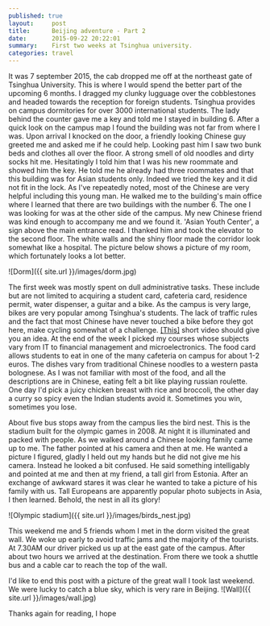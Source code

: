 ```yaml
---
published: true
layout:     post
title:      Beijing adventure - Part 2
date:       2015-09-22 20:22:01
summary:    First two weeks at Tsinghua university.
categories: travel
---
```


It was 7 september 2015, the cab dropped me off at the northeast gate of Tsinghua University. This is where I would spend the better part of the upcoming 6 months. I dragged my clunky lugguage over the cobblestones and headed towards the reception for foreign students. Tsinghua provides on campus dormitories for over 3000 international students. The lady behind the counter gave me a key and told me I stayed in building 6. After a quick look on the campus map I found the building was not far from where I was. Upon arrival I knocked on the door, a friendly looking Chinese guy greeted me and asked me if he could help. Looking past him I saw two bunk beds and clothes all over the floor. A strong smell of old noodles and dirty socks hit me. Hesitatingly I told him that I was his new roommate and showed him the key. He told me he already had three roommates and that this building was for Asian students only. Indeed we tried the key and it did not fit in the lock. As I've repeatedly noted, most of the Chinese are very helpful including this young man. He walked me to the building's main office where I learned that there are two buildings with the number 6. The one I was looking for was at the other side of the campus. My new Chinese friend was kind enough to accompany me and we found it. 'Asian Youth Center', a sign above the main entrance read. I thanked him and took the elevator to the second floor. The white walls and the shiny floor made the corridor look somewhat like a hospital. The picture below shows a picture of my room, which fortunately looks a lot better.

![Dorm]({{ site.url }}/images/dorm.jpg)

The first week was mostly spent on dull administrative tasks. These include but are not limited to acquiring a student card, cafeteria card, residence permit, water dispenser, a guitar and a bike. As the campus is very large, bikes are very popular among Tsinghua's students. The lack of traffic rules and the fact that most Chinese have never touched a bike before they got here, make cycling somewhat of a challenge. [[This]](https://goo.gl/photos/Yx5W6HEWrQdUcGys6) short video should give you an idea. At the end of the week I picked my courses whose subjects vary from IT to financial management and microelectronics. The food card allows students to eat in one of the many cafeteria on campus for about 1-2 euros. The dishes vary from traditional Chinese noodles to a western pasta bolognese. As I was not familiar with most of the food, and all the descriptions are in Chinese, eating felt a bit like playing russian roulette. One day I'd pick a juicy chicken breast with rice and broccoli, the other day a curry so spicy even the Indian students avoid it. Sometimes you win, sometimes you lose.

About five bus stops away from the campus lies the bird nest. This is the stadium built for the olympic games in 2008. At night it is illuminated and packed with people. As we walked around a Chinese looking family came up to me. The father pointed at his camera and then at me. He wanted a picture I figured, gladly I held out my hands but he did not give me his camera. Instead he looked a bit confused. He said something intelligably and pointed at me and then at my friend, a tall girl from Estonia. After an exchange of awkward stares it was clear he wanted to take a picture of his family with us. Tall Europeans are apparently popular photo subjects in Asia, I then learned.  Behold, the nest in all its glory!

![Olympic stadium]({{ site.url }}/images/birds_nest.jpg)

This weekend me and 5 friends whom I met in the dorm visited the great wall. We woke up early to avoid traffic jams and the majority of the tourists. At 7.30AM our driver picked us up at the east gate of the campus. After about two hours we arrived at the destination. From there we took a shuttle bus and a cable car to reach the top of the wall. 

I'd like to end this post with a picture of the great wall I took last weekend. We were lucky to catch a blue sky, which is very rare in Beijing. 
![Wall]({{ site.url }}/images/wall.jpg)

Thanks again for reading, I hope
